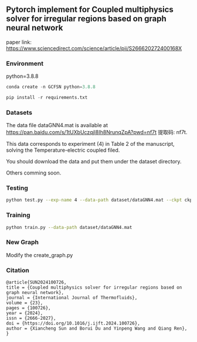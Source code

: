 ## Pytorch implement for Coupled multiphysics solver for irregular regions based on graph neural network

paper link: https://www.sciencedirect.com/science/article/pii/S266620272400168X

### Environment
python=3.8.8

```py
conda create -n GCFSN python=3.8.8

pip install -r requirements.txt
```

### Datasets

The data file dataGNN4.mat is available at https://pan.baidu.com/s/1tUXbUczqjI8Ih8NrunqZpA?pwd=nf7t 提取码: nf7t.

This data corresponds to experiment (4) in Table 2 of the manuscript, solving the Temperature-electric coupled filed.

You should download the data and put them under the dataset directory.

Others comming soon.

### Testing 

```sh
python test.py --exp-name 4 --data-path dataset/dataGNN4.mat --ckpt ckpt/4.pkl
```

### Training

```sh
python train.py --data-path dataset/dataGNN4.mat
```

### New Graph

Modify the create_graph.py

### Citation
```
@article{SUN2024100726,
title = {Coupled multiphysics solver for irregular regions based on graph neural network},
journal = {International Journal of Thermofluids},
volume = {23},
pages = {100726},
year = {2024},
issn = {2666-2027},
doi = {https://doi.org/10.1016/j.ijft.2024.100726},
author = {Xiancheng Sun and Borui Du and Yinpeng Wang and Qiang Ren},
}
```

